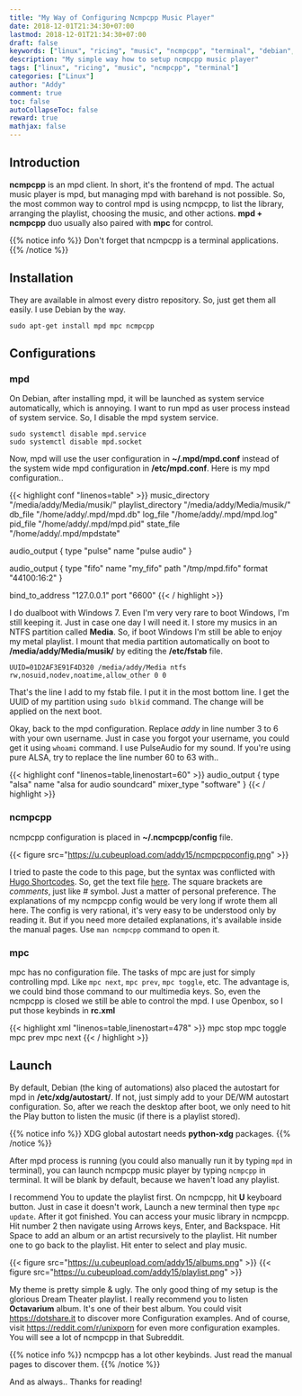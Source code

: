 ```yaml
---
title: "My Way of Configuring Ncmpcpp Music Player"
date: 2018-12-01T21:34:30+07:00
lastmod: 2018-12-01T21:34:30+07:00
draft: false
keywords: ["linux", "ricing", "music", "ncmpcpp", "terminal", "debian", "minimal"]
description: "My simple way how to setup ncmpcpp music player"
tags: ["linux", "ricing", "music", "ncmpcpp", "terminal"]
categories: ["Linux"]
author: "Addy"
comment: true
toc: false
autoCollapseToc: false
reward: true
mathjax: false
---
```


## Introduction
**ncmpcpp** is an mpd client. In short, it's the frontend of mpd.
The actual music player is mpd, but managing mpd with barehand is not possible.
So, the most common way to control mpd is using ncmpcpp,
to list the library, arranging the playlist, choosing the music, and other actions.
**mpd + ncmpcpp** duo usually also paired with **mpc** for control.

{{% notice info %}}
Don't forget that ncmpcpp is a terminal applications.
{{% /notice %}}

## Installation
They are available in almost every distro repository.
So, just get them all easily. I use Debian by the way.

```Shell
sudo apt-get install mpd mpc ncmpcpp
```

## Configurations
### mpd
On Debian, after installing mpd, it will be launched as system service automatically,
which is annoying. I want to run mpd as user process instead of system service.
So, I disable the mpd system service.

```shell
sudo systemctl disable mpd.service
sudo systemctl disable mpd.socket
```

Now, mpd will use the user configuration in **~/.mpd/mpd.conf**
instead of the system wide mpd configuration in **/etc/mpd.conf**.
Here is my mpd configuration..

{{< highlight conf "linenos=table" >}}
music_directory "/media/addy/Media/musik/"
playlist_directory "/media/addy/Media/musik/"
db_file "/home/addy/.mpd/mpd.db"
log_file "/home/addy/.mpd/mpd.log"
pid_file "/home/addy/.mpd/mpd.pid"
state_file "/home/addy/.mpd/mpdstate"

audio_output {
type "pulse"
name "pulse audio"
}

audio_output {
type "fifo"
name "my_fifo"
path "/tmp/mpd.fifo"
format "44100:16:2"
}

bind_to_address "127.0.0.1"
port "6600"
{{< / highlight >}}

I do dualboot with Windows 7.
Even I'm very very rare to boot Windows, I'm still keeping it.
Just in case one day I will need it.
I store my musics in an NTFS partition called **Media**.
So, if boot Windows I'm still be able to enjoy my metal playlist.
I mount that media partition automatically on boot to **/media/addy/Media/musik/**
by editing the **/etc/fstab** file.

```fstab
UUID=01D2AF3E91F4D320 /media/addy/Media ntfs rw,nosuid,nodev,noatime,allow_other 0 0
```

That's the line I add to my fstab file. I put it in the most bottom line.
I get the UUID of my partition using `sudo blkid` command.
The change will be applied on the next boot.

Okay, back to the mpd configuration.
Replace *addy* in line number 3 to 6 with your own username.
Just in case you forgot your username, you could get it using `whoami` command.
I use PulseAudio for my sound. If you're using pure ALSA,
try to replace the line number 60 to 63 with..

{{< highlight conf "linenos=table,linenostart=60" >}}
audio_output {
type "alsa"
name "alsa for audio soundcard"
mixer_type "software"
}
{{< / highlight >}}

### ncmpcpp
ncmpcpp configuration is placed in **~/.ncmpcpp/config** file.

{{< figure src="https://u.cubeupload.com/addy15/ncmpcppconfig.png" >}}

I tried to paste the code to this page, but the syntax was conflicted with
[Hugo Shortcodes](https://gohugo.io/content-management/shortcodes/).
So, get the text file [here](/file/ncmpcpp/config). The square brackets are *comments*,
just like *\#* symbol. Just a matter of personal preference.
The explanations of my ncmpcpp config would be very long if wrote them all here.
The config is very rational, it's very easy to be understood only by reading it.
But if you need more detailed explanations, it's available inside the manual pages.
Use `man ncmpcpp` command to open it.

### mpc
mpc has no configuration file. The tasks of mpc are just for simply controlling mpd.
Like `mpc next`, `mpc prev`, `mpc toggle`, etc.
The advantage is, we could bind those command to our multimedia keys.
So, even the ncmpcpp is closed we still be able to control the mpd.
I use Openbox, so I put those keybinds in **rc.xml**

{{< highlight xml "linenos=table,linenostart=478" >}}
        <!-- Keybindings to control mpd -->
        <keybind key="XF86AudioStop">
            <action name="Execute">
                <command>mpc stop</command>
            </action>
        </keybind>
        <keybind key="XF86AudioPlay">
            <action name="Execute">
                <command>mpc toggle</command>
            </action>
        </keybind>
        <keybind key="XF86AudioPrev">
            <action name="Execute">
                <command>mpc prev</command>
            </action>
        </keybind>
        <keybind key="XF86AudioNext">
            <action name="Execute">
                <command>mpc next</command>
            </action>
        </keybind>
{{< / highlight >}}

## Launch
By default, Debian (the king of automations) also placed the autostart for mpd in
**/etc/xdg/autostart/**. If not, just simply add to your DE/WM autostart configuration.
So, after we reach the desktop after boot, we only need to hit the Play button to listen
the music (if there is a playlist stored).

{{% notice info %}} 
XDG global autostart needs **python-xdg** packages.
{{% /notice %}}

After mpd process is running (you could also manually run it by typing `mpd`
in terminal), you can launch ncmpcpp music player by typing `ncmpcpp` in terminal.
It will be blank by default, because we haven't load any playlist.

I recommend You to update the playlist first. On ncmpcpp, hit **U** keyboard button.
Just in case it doesn't work, Launch a new terminal then type `mpc update`.
After it got finished. You can access your music library in ncmpcpp.
Hit number 2 then navigate using Arrows keys, Enter, and Backspace.
Hit Space to add an album or an artist
recursively to the playlist. Hit number one to go back to the playlist.
Hit enter to select and play music.

{{< figure src="https://u.cubeupload.com/addy15/albums.png" >}}
{{< figure src="https://u.cubeupload.com/addy15/playlist.png" >}}

My theme is pretty simple & ugly. The only good thing of my setup is the
glorious Dream Theater playlist. I really recommend you to listen **Octavarium** album.
It's one of their best album. You could visit https://dotshare.it to discover
more Configuration examples. And of course, visit https://reddit.com/r/unixporn
for even more configuration examples. You will see a lot of ncmpcpp in that Subreddit.

{{% notice info %}} 
ncmpcpp has a lot other keybinds. Just read the manual pages to discover them.
{{% /notice %}}

And as always.. Thanks for reading!
